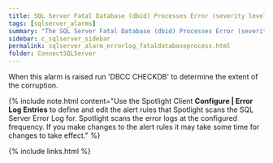 ```yaml
---
title: ﻿SQL Server Fatal Database (dbid) Processes Error (severity level 21) alarm
tags: [sqlserver_alarms]
summary: "The SQL Server Fatal Database (dbid) Processes Error (severity level 21) alarm becomes active when Spotlight Enterprise detects a new fatal error message that contains the log entry 'Severity: 21' in the SQL Sever error log. It indicates that a problem has been encountered that affects all tasks in the current database, but it is unlikely that the database itself has been damaged."
sidebar: c_sqlserver_sidebar
permalink: sqlserver_alarm_errorlog_fataldatabaseprocess.html
folder: ConnectSQLServer
---
```


When this alarm is raised run 'DBCC CHECKDB' to determine the extent of the corruption.

{% include note.html content="Use the Spotlight Client **Configure \| Error Log Entries** to define and edit the alert rules that Spotlight scans the SQL Server Error Log for. Spotlight scans the error logs at the configured frequency. If you make changes to the alert rules it may take some time for changes to take effect." %}


{% include links.html %}
